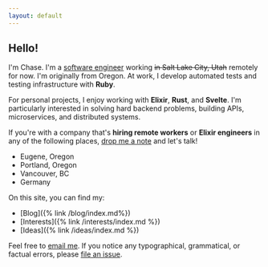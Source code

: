 ```yaml
---
layout: default
---
```


## Hello!

I'm Chase. I'm a [software engineer](https://github.com/clmay) working ~~in Salt
Lake City, Utah~~ remotely for now. I'm originally from Oregon. At work, I
develop automated tests and testing infrastructure with **Ruby**.

For personal projects, I enjoy working with **Elixir**, **Rust**, and
**Svelte**. I'm particularly interested in solving hard backend problems,
building APIs, microservices, and distributed systems.

If you're with a company that's **hiring remote workers** or **Elixir
engineers** in any of the following places,
[drop me a note](mailto:p5j35nbue@relay.firefox.com) and let's talk!

- Eugene, Oregon
- Portland, Oregon
- Vancouver, BC
- Germany

On this site, you can find my:

- [Blog]({% link /blog/index.md%})
- [Interests]({% link /interests/index.md %})
- [Ideas]({% link /ideas/index.md %})

Feel free to [email me](mailto:p5j35nbue@relay.firefox.com). If you notice any
typographical, grammatical, or factual errors, please
[file an issue](https://github.com/clmay/clmay.github.io/issues/new).

